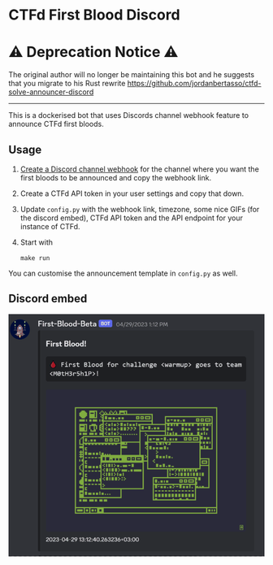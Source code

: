 # CTFd First Blood Discord

# ⚠️ Deprecation Notice ⚠️
The original author will no longer be maintaining this bot and he suggests that you migrate to his Rust rewrite https://github.com/jordanbertasso/ctfd-solve-announcer-discord

---

This is a dockerised bot that uses Discords channel webhook feature to announce CTFd first bloods.

## Usage
1. [Create a Discord channel webhook](https://support.discord.com/hc/en-us/articles/228383668-Intro-to-Webhooks) for the channel where you want the first bloods to be announced and copy the webhook link.

2. Create a CTFd API token in your user settings and copy that down.

3. Update `config.py` with the webhook link, timezone, some nice GIFs (for the discord embed), CTFd API token and the API endpoint for your instance of CTFd.

4. Start with
    ```
    make run
    ```

You can customise the announcement template in `config.py` as well.


## Discord embed 


<p align="center">
<img src="PoC.gif?raw=true" width="800">
</p>
